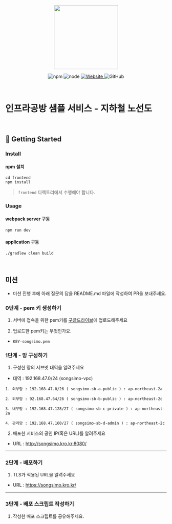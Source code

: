 <p align="center">
    <img width="200px;" src="https://raw.githubusercontent.com/woowacourse/atdd-subway-admin-frontend/master/images/main_logo.png"/>
</p>
<p align="center">
  <img alt="npm" src="https://img.shields.io/badge/npm-%3E%3D%205.5.0-blue">
  <img alt="node" src="https://img.shields.io/badge/node-%3E%3D%209.3.0-blue">
  <a href="https://edu.nextstep.camp/c/R89PYi5H" alt="nextstep atdd">
    <img alt="Website" src="https://img.shields.io/website?url=https%3A%2F%2Fedu.nextstep.camp%2Fc%2FR89PYi5H">
  </a>
  <img alt="GitHub" src="https://img.shields.io/github/license/next-step/atdd-subway-service">
</p>

<br>

# 인프라공방 샘플 서비스 - 지하철 노선도

<br>

## 🚀 Getting Started

### Install
#### npm 설치
```
cd frontend
npm install
```
> `frontend` 디렉토리에서 수행해야 합니다.

### Usage
#### webpack server 구동
```
npm run dev
```
#### application 구동
```
./gradlew clean build
```
<br>

## 미션

* 미션 진행 후에 아래 질문의 답을 README.md 파일에 작성하여 PR을 보내주세요.

### 0단계 - pem 키 생성하기

1. 서버에 접속을 위한 pem키를 [구글드라이브](https://drive.google.com/drive/folders/1dZiCUwNeH1LMglp8dyTqqsL1b2yBnzd1?usp=sharing)에 업로드해주세요

2. 업로드한 pem키는 무엇인가요.
- `KEY-songsimo.pem`

### 1단계 - 망 구성하기
1. 구성한 망의 서브넷 대역을 알려주세요
* 대역 : 192.168.47.0/24 (songsimo-vpc)

```
1. 외부망 : 192.168.47.0/26 ( songsimo-sb-a-public ) : ap-northeast-2a

2. 외부망 : 92.168.47.64/26 ( songsimo-sb-b-public ) : ap-northeast-2c

3. 내부망 : 192.168.47.128/27 ( songsimo-sb-c-private ) : ap-northeast-2a

4. 관리망 : 192.168.47.160/27 ( songsimo-sb-d-admin ) : ap-northeast-2c
```

2. 배포한 서비스의 공인 IP(혹은 URL)를 알려주세요

- URL : http://songsimo.kro.kr:8080/



---

### 2단계 - 배포하기
1. TLS가 적용된 URL을 알려주세요

- URL : https://songsimo.kro.kr/

---

### 3단계 - 배포 스크립트 작성하기

1. 작성한 배포 스크립트를 공유해주세요.


